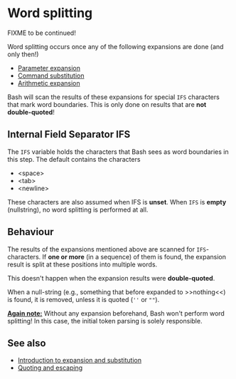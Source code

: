 # Word splitting

FIXME to be continued!

Word splitting occurs once any of the following expansions are done (and
only then!)

- [Parameter expansion](syntax/pe.md)
- [Command substitution](syntax/expansion/cmdsubst.md)
- [Arithmetic expansion](syntax/expansion/arith.md)

Bash will scan the results of these expansions for special `IFS`
characters that mark word boundaries. This is only done on results that
are **not double-quoted**!

## Internal Field Separator IFS

The `IFS` variable holds the characters that Bash sees as word
boundaries in this step. The default contains the characters

- \<space\>
- \<tab\>
- \<newline\>

These characters are also assumed when IFS is **unset**. When `IFS` is
**empty** (nullstring), no word splitting is performed at all.

## Behaviour

The results of the expansions mentioned above are scanned for
`IFS`-characters. If **one or more** (in a sequence) of them is found,
the expansion result is split at these positions into multiple words.

This doesn't happen when the expansion results were **double-quoted**.

When a null-string (e.g., something that before expanded to
\>\>nothing\<\<) is found, it is removed, unless it is quoted (`''` or
`""`).

<u>**Again note:**</u> Without any expansion beforehand, Bash won't
perform word splitting! In this case, the initial token parsing is
solely responsible.

## See also

- [Introduction to expansion and substitution](syntax/expansion/intro.md)
- [Quoting and escaping](syntax/quoting.md)
